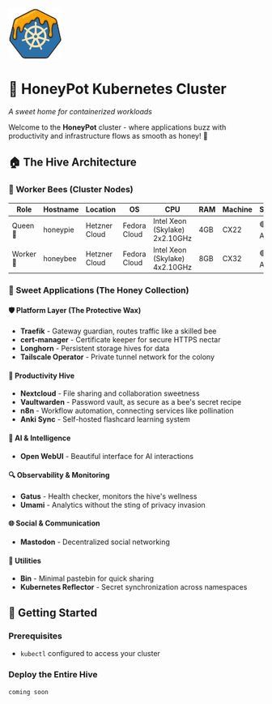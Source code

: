 <img src="https://raw.githubusercontent.com/saveside/k8s/refs/heads/main/assets/honey-k8s.png" height="100">

# 🍯 HoneyPot Kubernetes Cluster
*A sweet home for containerized workloads*

Welcome to the **HoneyPot** cluster - where applications buzz with productivity and infrastructure flows as smooth as honey! 🐝

## 🏠 The Hive Architecture

### 🐝 Worker Bees (Cluster Nodes)
| Role      | Hostname     | Location      | OS           | CPU  | RAM  | Machine | Status |
|-----------|--------------|---------------|--------------|------|------|---------|--------|
| Queen 👑  | honeypie     | Hetzner Cloud | Fedora Cloud | Intel Xeon (Skylake) 2x2.10GHz | 4GB  | CX22    | 🟢 Active |
| Worker 🐝 | honeybee     | Hetzner Cloud | Fedora Cloud | Intel Xeon (Skylake) 4x2.10GHz | 8GB  | CX32    | 🟢 Active |

### 🍯 Sweet Applications (The Honey Collection)

#### 🛡️ **Platform Layer** (The Protective Wax)
- **Traefik** - Gateway guardian, routes traffic like a skilled bee
- **cert-manager** - Certificate keeper for secure HTTPS nectar
- **Longhorn** - Persistent storage hives for data
- **Tailscale Operator** - Private tunnel network for the colony

#### 📱 **Productivity Hive**
- **Nextcloud** - File sharing and collaboration sweetness
- **Vaultwarden** - Password vault, as secure as a bee's secret recipe
- **n8n** - Workflow automation, connecting services like pollination
- **Anki Sync** - Self-hosted flashcard learning system

#### 🤖 **AI & Intelligence**
- **Open WebUI** - Beautiful interface for AI interactions

#### 🔍 **Observability & Monitoring**
- **Gatus** - Health checker, monitors the hive's wellness
- **Umami** - Analytics without the sting of privacy invasion

#### 🌐 **Social & Communication**
- **Mastodon** - Decentralized social networking

#### 🧰 **Utilities**
- **Bin** - Minimal pastebin for quick sharing
- **Kubernetes Reflector** - Secret synchronization across namespaces

## 🚀 Getting Started

### Prerequisites
- `kubectl` configured to access your cluster

### Deploy the Entire Hive
```bash
coming soon
